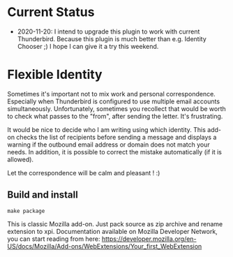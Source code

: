 # Current Status

- 2020-11-20: I intend to upgrade this plugin to work with current Thunderbird. Because this plugin is much better than e.g. Identity Chooser ;) I hope I can give it a try this weekend.

# Flexible Identity

Sometimes it's important not to mix work and personal correspondence. Especially when Thunderbird is configured to use multiple email accounts simultaneously. Unfortunately, sometimes you recollect that would be worth to check what passes to the "from", after sending the letter. It's frustrating.

It would be nice to decide who I am writing using which identity. This add-on checks the list of recipients before sending a message and displays a warning if the outbound email address or domain does not match your needs. In addition, it is possible to correct the mistake automatically (if it is allowed).

Let the correspondence will be calm and pleasant ! :)

## Build and install

```
make package
```

This is classic Mozilla add-on. Just pack source as zip archive and rename extension to xpi. Documentation available on Mozilla Developer Network, you can start reading from here: https://developer.mozilla.org/en-US/docs/Mozilla/Add-ons/WebExtensions/Your_first_WebExtension
